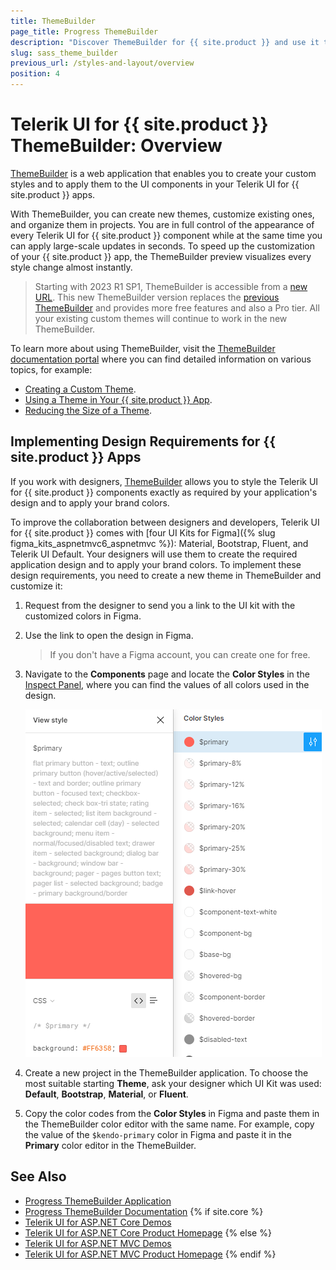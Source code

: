```yaml
---
title: ThemeBuilder
page_title: Progress ThemeBuilder
description: "Discover ThemeBuilder for {{ site.product }} and use it to create beautiful visual themes that allow you to take full control over the appearance of the Telerik UI components for {{ site.product }}."
slug: sass_theme_builder
previous_url: /styles-and-layout/overview
position: 4
---
```


# Telerik UI for {{ site.product }} ThemeBuilder: Overview

[ThemeBuilder](https://themebuilderapp.telerik.com) is a web application that enables you to create your custom styles and to apply them to the UI components in your Telerik UI for {{ site.product }} apps. 

With ThemeBuilder, you can create new themes, customize existing ones, and organize them in projects. You are in full control of the appearance of every Telerik UI for {{ site.product }} component while at the same time you can apply large-scale updates in seconds. To speed up the customization of your {{ site.product }} app, the ThemeBuilder preview visualizes every style change almost instantly.

> Starting with 2023 R1 SP1, ThemeBuilder is accessible from a [new URL](https://themebuilderapp.telerik.com). This new ThemeBuilder version replaces the [previous ThemeBuilder](https://themebuilder.telerik.com/kendo-ui) and provides more free features and also a Pro tier. All your existing custom themes will continue to work in the new ThemeBuilder.  

To learn more about using ThemeBuilder, visit the [ThemeBuilder documentation portal](https://docs.telerik.com/themebuilder) where you can find detailed information on various topics, for example:

* [Creating a Custom Theme](https://docs.telerik.com/themebuilder/get-started/first-steps-theme-builder).
* [Using a Theme in Your {{ site.product }} App](https://docs.telerik.com/themebuilder/exported-package).
* [Reducing the Size of a Theme](https://docs.telerik.com/themebuilder/partial-theme-build).

## Implementing Design Requirements for {{ site.product }} Apps

If you work with designers, [ThemeBuilder](https://docs.telerik.com/themebuilder) allows you to style the Telerik UI for {{ site.product }} components exactly as required by your application's design and to apply your brand colors.

To improve the collaboration between designers and developers, Telerik UI for {{ site.product }} comes with [four UI Kits for Figma]({% slug figma_kits_aspnetmvc6_aspnetmvc %}): Material, Bootstrap, Fluent, and Telerik UI Default. Your designers will use them to create the required application design and to apply your brand colors. To implement these design requirements, you need to create a new theme in ThemeBuilder and customize it:

1. Request from the designer to send you a link to the UI kit with the customized colors in Figma.
1. Use the link to open the design in Figma.
   >If you don't have a Figma account, you can create one for free.
1. Navigate to the **Components** page and locate the **Color Styles** in the [Inspect Panel](https://help.figma.com/hc/en-us/articles/360055203533-Use-the-Inspect-panel), where you can find the values of all colors used in the design.

   ![Color Styles in a UI Kit for Figma](../images/theme-builder-ui-kit-color-styles.png)

1. Create a new project in the ThemeBuilder application. To choose the most suitable starting **Theme**, ask your designer which UI Kit was used: **Default**, **Bootstrap**, **Material**, or **Fluent**.
1. Copy the color codes from the **Color Styles** in Figma and paste them in the ThemeBuilder color editor with the same name. For example, copy the value of the `$kendo-primary` color in Figma and paste it in the **Primary** color editor in the ThemeBuilder.

## See Also

* [Progress ThemeBuilder Application](https://themebuilderapp.telerik.com)
* [Progress ThemeBuilder Documentation](https://docs.telerik.com/themebuilder)
{% if site.core %}
* [Telerik UI for ASP.NET Core Demos](https://demos.telerik.com/aspnet-core/)
* [Telerik UI for ASP.NET Core Product Homepage](https://www.telerik.com/aspnet-core-ui)
{% else %}
* [Telerik UI for ASP.NET MVC Demos](https://demos.telerik.com/aspnet-mvc/)
* [Telerik UI for ASP.NET MVC Product Homepage](https://www.telerik.com/aspnet-mvc)
{% endif %}
